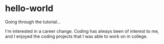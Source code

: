 # hello-world
Going through the tutorial...

I'm interested in a career change. Coding has always been of interest to me, and I enjoyed the coding projects that I was able to work on in college.
